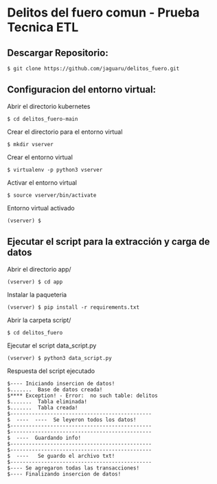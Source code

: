 Delitos del fuero comun - Prueba Tecnica ETL
==============================================================


Descargar Repositorio:
----------------------

    $ git clone https://github.com/jaguaru/delitos_fuero.git


Configuracion del entorno virtual:
----------------------------------

Abrir el directorio kubernetes

    $ cd delitos_fuero-main

Crear el directorio para el entorno virtual
    
    $ mkdir vserver

Crear el entorno virtual
    
    $ virtualenv -p python3 vserver

Activar el entorno virtual

    $ source vserver/bin/activate

Entorno virtual activado
    
    (vserver) $


Ejecutar el script para la extracción y carga de datos
--------------------------------

Abrir el directorio app/

    (vserver) $ cd app

Instalar la paqueteria

    (vserver) $ pip install -r requirements.txt

Abrir la carpeta script/
    
    $ cd delitos_fuero

Ejecutar el script data_script.py

    (vserver) $ python3 data_script.py

Respuesta del script ejecutado

    $---- Iniciando insercion de datos!
    $.......  Base de datos creada!
    $**** Exception! - Error:  no such table: delitos
    $.......  Tabla eliminada!
    $.......  Tabla creada!
    $----------------------------------------------
    $  ----  ----  Se leyeron todos los datos!
    $----------------------------------------------
    $----------------------------------------------
    $  ----  Guardando info!
    $----------------------------------------------
    $----------------------------------------------
    $  ----   Se guardo el archivo txt!
    $----------------------------------------------
    $---- Se agregaron todas las transacciones!
    $---- Finalizando insercion de datos!
